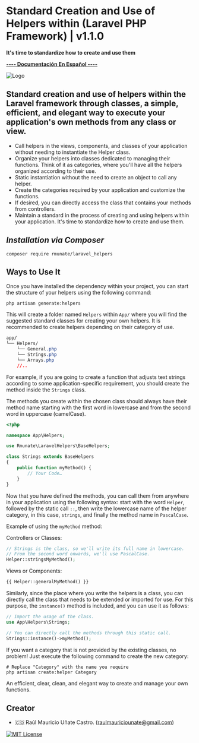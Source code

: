 # Standard Creation and Use of Helpers within (Laravel PHP Framework) | v1.1.0
**It's time to standardize how to create and use them**

[**---- Documentación En Español ----**](README_SPANISH.md)

![Logo](https://github.com/rmunate/PHP2JS/assets/91748598/447112ed-7993-4808-bfb8-fd85da3c0010)

## Standard creation and use of helpers within the Laravel framework through classes, a simple, efficient, and elegant way to execute your application's own methods from any class or view.

- Call helpers in the views, components, and classes of your application without needing to instantiate the Helper class.
- Organize your helpers into classes dedicated to managing their functions. Think of it as categories, where you'll have all the helpers organized according to their use.
- Static instantiation without the need to create an object to call any helper.
- Create the categories required by your application and customize the functions.
- If desired, you can directly access the class that contains your methods from controllers.
- Maintain a standard in the process of creating and using helpers within your application. It's time to standardize how to create and use them.

## _Installation via Composer_

```shell
composer require rmunate/laravel_helpers
```

## Ways to Use It
Once you have installed the dependency within your project, you can start the structure of your helpers using the following command:

```shell
php artisan generate:helpers
```

This will create a folder named `Helpers` within `App/` where you will find the suggested standard classes for creating your own helpers. It is recommended to create helpers depending on their category of use.

```css
app/
└── Helpers/ 
    └── General.php
    └── Strings.php
    └── Arrays.php
    //..
```

For example, if you are going to create a function that adjusts text strings according to some application-specific requirement, you should create the method inside the `Strings` class.

The methods you create within the chosen class should always have their method name starting with the first word in lowercase and from the second word in uppercase (camelCase).

```php
<?php

namespace App\Helpers;

use Rmunate\LaravelHelpers\BaseHelpers;

class Strings extends BaseHelpers
{
    public function myMethod() {
        // Your Code…
    }
}
```

Now that you have defined the methods, you can call them from anywhere in your application using the following syntax: start with the word `Helper`, followed by the static call `::`, then write the lowercase name of the helper category, in this case, `strings`, and finally the method name in `PascalCase`.

Example of using the `myMethod` method:

Controllers or Classes:

```php
// Strings is the class, so we'll write its full name in lowercase.
// From the second word onwards, we'll use PascalCase.
Helper::stringsMyMethod();
```

Views or Components:

```php
{{ Helper::generalMyMethod() }}
```

Similarly, since the place where you write the helpers is a class, you can directly call the class that needs to be extended or imported for use. For this purpose, the `instance()` method is included, and you can use it as follows:

```php
// Import the usage of the class.
use App\Helpers\Strings;

// You can directly call the methods through this static call.
Strings::instance()->myMethod();
```

If you want a category that is not provided by the existing classes, no problem! Just execute the following command to create the new category:

```shell
# Replace "Category" with the name you require
php artisan create:helper Category
```

An efficient, clear, clean, and elegant way to create and manage your own functions.

## Creator
- 🇨🇴 Raúl Mauricio Uñate Castro. (raulmauriciounate@gmail.com)

[![MIT License](https://img.shields.io/badge/License-MIT-green.svg)](https://choosealicense.com/licenses/mit/)
